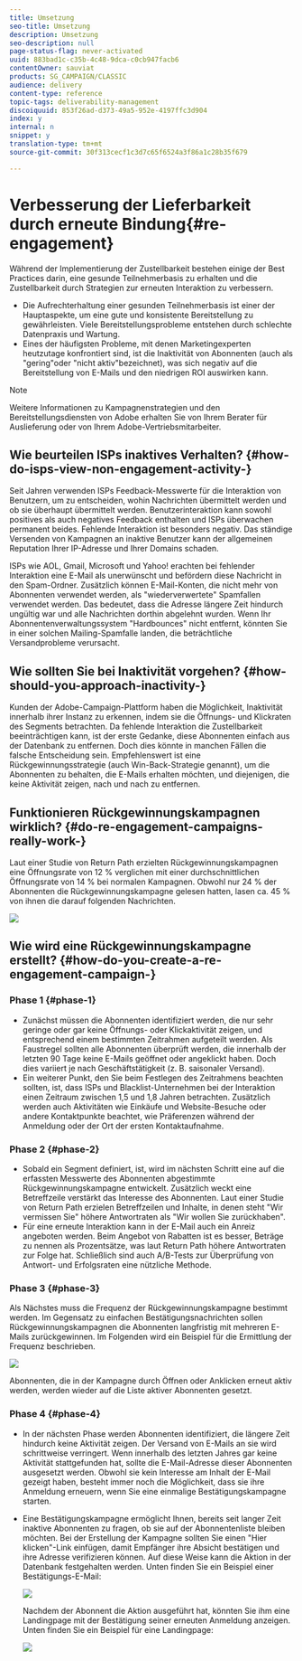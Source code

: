 ```yaml
---
title: Umsetzung
seo-title: Umsetzung
description: Umsetzung
seo-description: null
page-status-flag: never-activated
uuid: 883bad1c-c35b-4c48-9dca-c0cb947facb6
contentOwner: sauviat
products: SG_CAMPAIGN/CLASSIC
audience: delivery
content-type: reference
topic-tags: deliverability-management
discoiquuid: 853f26ad-d373-49a5-952e-4197ffc3d904
index: y
internal: n
snippet: y
translation-type: tm+mt
source-git-commit: 30f313cecf1c3d7c65f6524a3f86a1c28b35f679

---
```



# Verbesserung der Lieferbarkeit durch erneute Bindung{#re-engagement}

Während der Implementierung der Zustellbarkeit bestehen einige der Best Practices darin, eine gesunde Teilnehmerbasis zu erhalten und die Zustellbarkeit durch Strategien zur erneuten Interaktion zu verbessern.

* Die Aufrechterhaltung einer gesunden Teilnehmerbasis ist einer der Hauptaspekte, um eine gute und konsistente Bereitstellung zu gewährleisten. Viele Bereitstellungsprobleme entstehen durch schlechte Datenpraxis und Wartung.
* Eines der häufigsten Probleme, mit denen Marketingexperten heutzutage konfrontiert sind, ist die Inaktivität von Abonnenten (auch als &quot;gering&quot;oder &quot;nicht aktiv&quot;bezeichnet), was sich negativ auf die Bereitstellung von E-Mails und den niedrigen ROI auswirken kann.

>[!NOTE]
>
>Weitere Informationen zu Kampagnenstrategien und den Bereitstellungsdiensten von Adobe erhalten Sie von Ihrem Berater für Auslieferung oder von Ihrem Adobe-Vertriebsmitarbeiter.

## Wie beurteilen ISPs inaktives Verhalten? {#how-do-isps-view-non-engagement-activity-}

Seit Jahren verwenden ISPs Feedback-Messwerte für die Interaktion von Benutzern, um zu entscheiden, wohin Nachrichten übermittelt werden und ob sie überhaupt übermittelt werden. Benutzerinteraktion kann sowohl positives als auch negatives Feedback enthalten und ISPs überwachen permanent beides. Fehlende Interaktion ist besonders negativ. Das ständige Versenden von Kampagnen an inaktive Benutzer kann der allgemeinen Reputation Ihrer IP-Adresse und Ihrer Domains schaden.

ISPs wie AOL, Gmail, Microsoft und Yahoo! erachten bei fehlender Interaktion eine E-Mail als unerwünscht und befördern diese Nachricht in den Spam-Ordner. Zusätzlich können E-Mail-Konten, die nicht mehr von Abonnenten verwendet werden, als &quot;wiederverwertete&quot; Spamfallen verwendet werden. Das bedeutet, dass die Adresse längere Zeit hindurch ungültig war und alle Nachrichten dorthin abgelehnt wurden. Wenn Ihr Abonnentenverwaltungssystem &quot;Hardbounces&quot; nicht entfernt, könnten Sie in einer solchen Mailing-Spamfalle landen, die beträchtliche Versandprobleme verursacht.

## Wie sollten Sie bei Inaktivität vorgehen? {#how-should-you-approach-inactivity-}

Kunden der Adobe-Campaign-Plattform haben die Möglichkeit, Inaktivität innerhalb ihrer Instanz zu erkennen, indem sie die Öffnungs- und Klickraten des Segments betrachten. Da fehlende Interaktion die Zustellbarkeit beeinträchtigen kann, ist der erste Gedanke, diese Abonnenten einfach aus der Datenbank zu entfernen. Doch dies könnte in manchen Fällen die falsche Entscheidung sein. Empfehlenswert ist eine Rückgewinnungsstrategie (auch Win-Back-Strategie genannt), um die Abonnenten zu behalten, die E-Mails erhalten möchten, und diejenigen, die keine Aktivität zeigen, nach und nach zu entfernen.

## Funktionieren Rückgewinnungskampagnen wirklich? {#do-re-engagement-campaigns-really-work-}

Laut einer Studie von Return Path erzielten Rückgewinnungskampagnen eine Öffnungsrate von 12 % verglichen mit einer durchschnittlichen Öffnungsrate von 14 % bei normalen Kampagnen. Obwohl nur 24 % der Abonnenten die Rückgewinnungskampagne gelesen hatten, lasen ca. 45 % von ihnen die darauf folgenden Nachrichten.

![](assets/deliverability_implementation_1.png)

## Wie wird eine Rückgewinnungskampagne erstellt? {#how-do-you-create-a-re-engagement-campaign-}

### Phase 1 {#phase-1}

* Zunächst müssen die Abonnenten identifiziert werden, die nur sehr geringe oder gar keine Öffnungs- oder Klickaktivität zeigen, und entsprechend einem bestimmten Zeitrahmen aufgeteilt werden. Als Faustregel sollten alle Abonnenten überprüft werden, die innerhalb der letzten 90 Tage keine E-Mails geöffnet oder angeklickt haben. Doch dies variiert je nach Geschäftstätigkeit (z. B. saisonaler Versand).
* Ein weiterer Punkt, den Sie beim Festlegen des Zeitrahmens beachten sollten, ist, dass ISPs und Blacklist-Unternehmen bei der Interaktion einen Zeitraum zwischen 1,5 und 1,8 Jahren betrachten. Zusätzlich werden auch Aktivitäten wie Einkäufe und Website-Besuche oder andere Kontaktpunkte beachtet, wie Präferenzen während der Anmeldung oder der Ort der ersten Kontaktaufnahme.

### Phase 2 {#phase-2}

* Sobald ein Segment definiert, ist, wird im nächsten Schritt eine auf die erfassten Messwerte des Abonnenten abgestimmte Rückgewinnungskampagne entwickelt. Zusätzlich weckt eine Betreffzeile verstärkt das Interesse des Abonnenten. Laut einer Studie von Return Path erzielen Betreffzeilen und Inhalte, in denen steht &quot;Wir vermissen Sie&quot; höhere Antwortraten als &quot;Wir wollen Sie zurückhaben&quot;.
* Für eine erneute Interaktion kann in der E-Mail auch ein Anreiz angeboten werden. Beim Angebot von Rabatten ist es besser, Beträge zu nennen als Prozentsätze, was laut Return Path höhere Antwortraten zur Folge hat. Schließlich sind auch A/B-Tests zur Überprüfung von Antwort- und Erfolgsraten eine nützliche Methode.

### Phase 3 {#phase-3}

Als Nächstes muss die Frequenz der Rückgewinnungskampagne bestimmt werden. Im Gegensatz zu einfachen Bestätigungsnachrichten sollen Rückgewinnungskampagnen die Abonnenten langfristig mit mehreren E-Mails zurückgewinnen. Im Folgenden wird ein Beispiel für die Ermittlung der Frequenz beschrieben.

![](assets/deliverability_implementation_2.png)

Abonnenten, die in der Kampagne durch Öffnen oder Anklicken erneut aktiv werden, werden wieder auf die Liste aktiver Abonnenten gesetzt.

### Phase 4 {#phase-4}

* In der nächsten Phase werden Abonnenten identifiziert, die längere Zeit hindurch keine Aktivität zeigen. Der Versand von E-Mails an sie wird schrittweise verringert. Wenn innerhalb des letzten Jahres gar keine Aktivität stattgefunden hat, sollte die E-Mail-Adresse dieser Abonnenten ausgesetzt werden. Obwohl sie kein Interesse am Inhalt der E-Mail gezeigt haben, besteht immer noch die Möglichkeit, dass sie ihre Anmeldung erneuern, wenn Sie eine einmalige Bestätigungskampagne starten.
* Eine Bestätigungskampagne ermöglicht Ihnen, bereits seit langer Zeit inaktive Abonnenten zu fragen, ob sie auf der Abonnentenliste bleiben möchten. Bei der Erstellung der Kampagne sollten Sie einen &quot;Hier klicken&quot;-Link einfügen, damit Empfänger ihre Absicht bestätigen und ihre Adresse verifizieren können. Auf diese Weise kann die Aktion in der Datenbank festgehalten werden. Unten finden Sie ein Beispiel einer Bestätigungs-E-Mail:

   ![](assets/deliverability_implementation_3.png)

   Nachdem der Abonnent die Aktion ausgeführt hat, könnten Sie ihm eine Landingpage mit der Bestätigung seiner erneuten Anmeldung anzeigen. Unten finden Sie ein Beispiel für eine Landingpage:

   ![](assets/deliverability_implementation_4.png)
